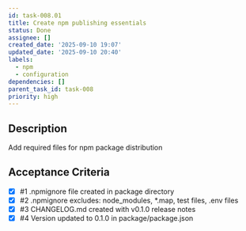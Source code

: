 ```yaml
---
id: task-008.01
title: Create npm publishing essentials
status: Done
assignee: []
created_date: '2025-09-10 19:07'
updated_date: '2025-09-10 20:40'
labels:
  - npm
  - configuration
dependencies: []
parent_task_id: task-008
priority: high
---
```


## Description

Add required files for npm package distribution

## Acceptance Criteria
<!-- AC:BEGIN -->
- [x] #1 .npmignore file created in package directory
- [x] #2 .npmignore excludes: node_modules, *.map, test files, .env files
- [x] #3 CHANGELOG.md created with v0.1.0 release notes
- [x] #4 Version updated to 0.1.0 in package/package.json
<!-- AC:END -->
